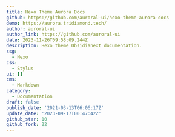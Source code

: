 ```yaml
---
title: Hexo Theme Aurora Docs
github: https://github.com/auroral-ui/hexo-theme-aurora-docs
demo: https://aurora.tridiamond.tech/
author: auroral-ui
author_link: https://github.com/auroral-ui
date: 2023-11-26T09:58:09.244Z
description: Hexo theme Obsidianext documentation.
ssg:
  - Hexo
css:
  - Stylus
ui: []
cms:
  - Markdown
category:
  - Documentation
draft: false
publish_date: '2021-03-13T06:06:17Z'
update_date: '2023-09-17T00:47:42Z'
github_star: 10
github_fork: 22
---
```

